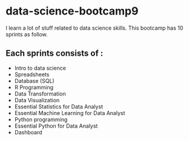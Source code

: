 # data-science-bootcamp9
I learn a lot of stuff related to data science skills. This bootcamp has 10 sprints as follow.
## Each sprints consists of :
- Intro to data science
- Spreadsheets
- Database (SQL)
- R Programming
- Data Transformation
- Data Visualization
- Essential Statistics for Data Analyst
- Essential Machine Learning for Data Analyst
- Python programming
- Essential Python for Data Analyst
- Dashboard
